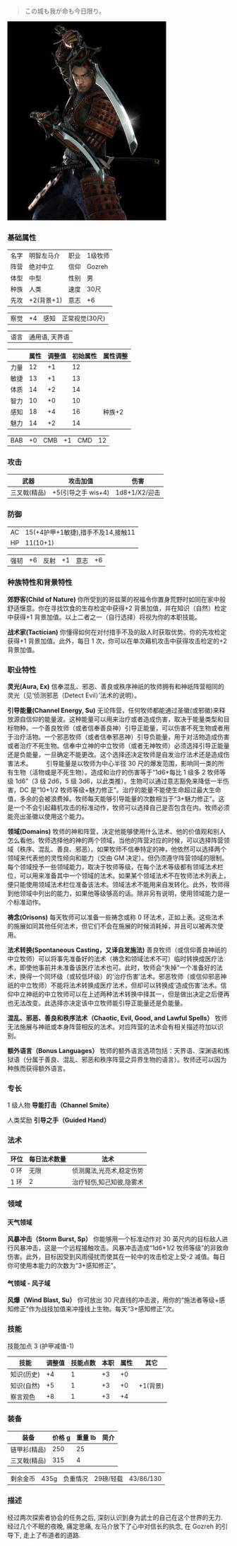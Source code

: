 > この城も我が命も今日限り。

![](../../res/avatar/明智左马介.jpg)

### 基础属性

<table>
  <tr>
      <td>名字</td>
      <td>明智左马介</td>
      <td>职业</td>
      <td>1级牧师</td>
  </tr>
  <tr>
      <td>阵营</td>
      <td>绝对中立</td>
      <td>信仰</td>
      <td>Gozreh</td>
  </tr>
  <tr>
      <td>体型</td>
      <td>中型</td>
      <td>性别</td>
      <td>男</td>
  </tr>
  <tr>
      <td>种族</td>
      <td>人类</td>
      <td>速度</td>
      <td>30尺</td>
  </tr>
  <tr>
      <td>先攻</td>
      <td>+2(背景+1)</td>
      <td>意志</td>
      <td>+6</td>
  </tr>
</table>
<table>
  <tr>
      <td>察觉</td>
      <td>+4</td>
      <td>感知</td>
      <td>正常视觉(30尺)</td>
  </tr>
</table>
<table>
    <tr>
        <td>语言</td>
        <td>通用语, 天界语</td>
    </tr>
</table>

|      | 属性 | 调整值 | 初始属性 | 属性调整 |
| ---- | ---- | ------ | -------- | -------- |
| 力量 | 12   | +1     | 12       |
| 敏捷 | 13   | +1     | 13       |
| 体质 | 14   | +2     | 14       |
| 智力 | 10   | +0     | 10       |
| 感知 | 18   | +4     | 16       | 种族+2   |
| 魅力 | 14   | +2     | 14       |

<table>
    <tr>
        <td>BAB</td>
        <td>+0</td>
		    <td>CMB</td>
        <td>+1</td>
		    <td>CMD</td>
        <td>12</td>
    </tr>
</table>

### 攻击

| 武器         | 攻击加值           | 伤害          |
| ------------ | ------------------ | ------------- |
| 三叉戟(精品) | +5(引导之手 wis+4) | 1d8+1/X2/迎击 |

### 防御

<table>
    <tr>
        <td>AC</td>
        <td>15(+4护甲+1敏捷),措手不及14,接触11</td>
    </tr>
	<tr>
        <td>HP</td>
        <td>11(10+1)</td>
    </tr>
</table>
<table>
    <tr>
        <td>强韧</td>
        <td>+6</td>
	    	<td>反射</td>
        <td>+1</td>
	    	<td>意志</td>
        <td>+6</td>
    </tr>
</table>

### 种族特性和背景特性

**郊野客(Child of Nature)** 你所受到的哥兹莱的祝福令你置身荒野时如同在家中般舒适惬意。你在寻找饮食的生存检定中获得+2 背景加值，并在知识（自然）检定中获得+1 背景加值。以上二者之一（自行选择）将视为你的本职技能。

**战术家(Tactician)** 你懂得如何在对付措手不及的敌人时获取优势。你的先攻检定获得+1 背景加值。此外，每日 1 次，你可以在单次藉机攻击中获得攻击检定的+2 背景加值。

### 职业特性

**灵光(Aura, Ex)** 信奉混乱、邪恶、善良或秩序神祇的牧师拥有和神祇阵营相同的灵光（见‘侦测邪恶（Detect Evil）’法术的说明）。

**引导能量(Channel Energy, Su)** 无论阵营，任何牧师都能通过圣徽(或邪徽)来释放源自信仰的能量波。这种能量可以用来治疗或者造成伤害，取决于能量类型和目标物种。一个善良牧师（或者信奉善良神）引导正能量，可以伤害不死生物或者用于治疗活物。一个邪恶牧师（或者信奉邪恶神）引导负能量，用于对活物造成伤害或者治疗不死生物。信奉中立神的中立牧师（或者无神牧师）必须选择引导正能量还是负能量，一旦确定不能更改。这个选择还决定牧师是自发治疗法术还是造成伤害法术。
　　引导能量是以牧师为中心半径 30 尺的爆发范围，影响同一类的所有生物（活物或是不死生物）。造成和治疗的伤害等于“1d6+每比 1 级多 2 牧师等级 1d6”（3 级 2d6，5 级 3d6，以此类推）。生物可以通过意志豁免来降低一半伤害，DC 是“10+1/2 牧师等级+魅力修正”。治疗的能量不能使生命超过最大生命值，多余的会被浪费掉。牧师每天能够引导能量的次数相当于“3+魅力修正”。这是一个不会引起藉机攻击的标准动作，牧师可以选择自己是否包含在内。牧师必须能亮出圣徽以使用这个能力。

**领域(Domains)** 牧师的神和阵营，决定他能够使用什么法术、他的价值观和别人怎么看他。牧师选择他的神的两个领域，当他的阵营对应的时候，可以选择阵营领域（秩序、混乱、善良、邪恶）。如果牧师不信奉特定的神，他依然可以选择两个领域来代表他的灵性倾向和能力（交由 GM 决定）。但仍须遵守阵营领域的限制。每个领域授予一些领域能力，取决于牧师等级，在每个法术等级都有领域法术栏位，可以用来准备其中一个领域的法术。如果某个领域法术不在牧师法术列表上，便只能使用领域法术栏位准备该法术。领域法术不能用来自发转化。此外，牧师得到他领域中列出的能力，如果他等级够高的话。除非另有说明，使用领域能力是一个标准动作。

**祷念(Orisons)** 每天牧师可以准备一些祷念或称 0 环法术，正如上表。这些法术的施展如同其他任何法术，但它们不会在施展的时候消耗掉，并且可以被再次使用。

**法术转换(Spontaneous Casting，又译自发施法)** 善良牧师（或信仰善良神祇的中立牧师）可以将事先准备好的法术（祷念和领域法术不可）临时转换成医疗法术，即使他事前并未准备该医疗法术也可。此时，牧师会“失掉”一个准备好的法术，换得一个同环级（或较低环级）的‘治疗伤害’法术。邪恶牧师（或信仰邪恶神祇的中立牧师）不能将法术转换成医疗法术，但却可以转换成‘造成伤害’法术。信仰中立神祇的中立牧师可以在上述两种法术转换中择其一，但是做出决定之后便再也无法改变。此选择亦决定该中立牧师能引导正能量还是负能量。

**混乱、邪恶、善良和秩序法术（Chaotic, Evil, Good, and Lawful Spells）** 牧师无法施展与神祇或本身阵营相反的法术。对应阵营的法术会有相关描述符加以识别。

**额外语言（Bonus Languages）** 牧师的额外语言选项包括：天界语、深渊语和炼狱语（分属于善良、混乱、邪恶和秩序阵营之异界生物的语言）。牧师还可以因为种族而获得额外语言。

### 专长

1 级人物 **导能打击（Channel Smite）**

人类奖励 **引导之手（Guided Hand）**

### 法术

| 环位 | 每日法术数量 | 法术                     |
| ---- | ------------ | ------------------------ |
| 0 环 | 无限         | 侦测魔法,光亮术,稳定伤势 |
| 1 环 | 2            | 治疗轻伤,知己知彼,隐雾术 |

### 领域

#### 天气领域

**风暴冲击（Storm Burst, Sp）** 你能够用一个标准动作对 30 英尺内的目标敌人进行风暴冲击，这是一个远程接触攻击。风暴冲击造成“1d6+1/2 牧师等级”的非致命伤害。此外，目标因受到风雨侵扰而使其在一轮中的攻击检定上受-2 减值。每日你可使用本能力的次数为“3+感知修正”。

#### 气领域 - 风子域

**风爆（Wind Blast, Su）** 你可放出 30 尺直线的冲击波，用你的“施法者等级+感知修正”作为战技加值来冲撞线上生物。每天“3+感知修正”次。

### 技能

技能加点 3 (护甲减值-1)

| 技能       | 调整值 | 技能点数 | 本职 | 属性 | 其它     |
| ---------- | ------ | -------- | ---- | ---- | -------- |
| 知识(历史) | +4     | 1        | +3   | +0   |
| 知识(自然) | +5     | 1        | +3   | +0   | +1(背景) |
| 察言观色   | +8     | 1        | +3   | +4   |

### 装备

| 装备         | 价格 g | 重量 lb | 简介 |
| ------------ | ------ | ------- | ---- |
| 链甲衫(精品) | 250    | 25      |
| 三叉戟(精品) | 315    | 4       |

<table>
    <tr>
        <td>剩余金币</td>
        <td>435g</td>
		    <td>负重情况</td>
        <td>29磅/轻载</td>
		    <td>43/86/130</td>
    </tr>
</table>

### 描述

经过两次探索者协会的任务之后, 深刻认识到身为武士的自己在这个世界的无力. 经过几个不眠的夜晚, 痛定思痛, 左马介放下了心中对信长的执念, 在 Gozreh 的引导下, 走上了布道者的道路.
